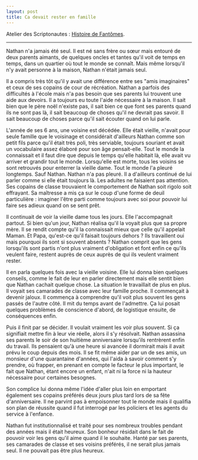 ```yaml
---
layout: post
title: Ca devait rester en famille
---
```


Atelier des Scriptonautes : [Histoire de Fantômes](https://www.scriptonautes.net/index.php/ateliers-passes/surnaturel-sujet-5-histoire-de-fantomes).

___

Nathan n'a jamais été seul. Il est né sans frère ou sœur mais entouré de deux parents aimants, de quelques oncles et tantes qu'il voit de temps en temps, dans un quartier où tout le monde se connaît. Mais même lorsqu'il n'y avait personne à la maison, Nathan n'était jamais seul.

Il a compris très tôt qu'il y avait une différence entre ses "amis imaginaires" et ceux de ses copains de cour de récréation. Nathan a parfois des difficultés à l'école mais n'a pas besoin que ses parents lui trouvent une aide aux devoirs. Il a toujours eu toute l'aide nécessaire à la maison. Il sait bien que le père noël n'existe pas, il sait bien ce que font ses parents quand ils ne sont pas là, il sait beaucoup de choses qu'il ne devrait pas savoir. Il sait beaucoup de choses parce qu'il sait écouter quand on lui parle.

L'année de ses 6 ans, une voisine est décédée. Elle était vieille, n'avait pour seule famille que le voisinage et considérait d'ailleurs Nathan comme son petit fils parce qu'il était très poli, très serviable, toujours souriant et avait un vocabulaire assez élaboré pour son âge pensait-elle. Tout le monde la connaissait et il faut dire que depuis le temps qu'elle habitait là, elle avait vu arriver et grandir tout le monde. Lorsqu'elle est morte, tous les voisins se sont retrouvés pour enterrer la vieille dame. Tout le monde l'a pleuré longtemps. Sauf Nathan. Nathan n'a pas pleuré. Il a d'ailleurs continué de lui parler comme si elle était toujours là. Les adultes ne faisaient pas attention. Ses copains de classe trouvaient le comportement de Nathan soit rigolo soit effrayant. Sa maîtresse a mis ça sur le coup d'une forme de deuil particulière : imaginer l'être parti comme toujours avec soi pour pouvoir lui faire ses adieux quand on se sent prêt.

Il continuait de voir la vieille dame tous les jours. Elle l'accompagnait partout. Si bien qu'un jour, Nathan réalisa qu'il la voyait plus que sa propre mère. Il se rendit compte qu'il la connaissait mieux que celle qu'il appelait Maman. Et Papa, qu'est-ce qu'il faisait toujours dehors ? Ils travaillent oui mais pourquoi ils sont si souvent absents ? Nathan comprit que les gens lorsqu'ils sont partis n'ont plus vraiment d'obligation et font enfin ce qu'ils veulent faire, restent auprès de ceux auprès de qui ils veulent vraiment rester.

Il en parla quelques fois avec la vieille voisine. Elle lui donna bien quelques conseils, comme le fait de leur en parler directement mais elle sentit bien que Nathan cachait quelque chose. La situation le travaillait de plus en plus. Il voyait ses camarades de classe avec leur famille proche. Il commençait à devenir jaloux. Il commença à comprendre qu'il voit plus souvent les gens passés de l'autre côté. Il mit du temps avant de l'admettre. Ça lui posait quelques problèmes de conscience d'abord, de logistique ensuite, de conséquences enfin.

Puis il finit par se décider. Il voulait vraiment les voir plus souvent. Si ça signifiait mettre fin à leur vie réelle, alors il s'y résolvait. Nathan assassina ses parents le soir de son huitième anniversaire lorsqu'ils rentrèrent enfin du travail. Ils pensaient qu'à une heure si avancée il dormirait mais il avait prévu le coup depuis des mois. Il se fit même aider par un de ses amis, un monsieur d'une quarantaine d'années, qui l'aida à savoir comment s'y prendre, où frapper, en prenant en compte le facteur le plus important, le fait que Nathan, étant encore un enfant, n'ait ni la force ni la hauteur nécessaire pour certaines besognes.

Son complice lui donna même l'idée d'aller plus loin en emportant également ses copains préférés deux jours plus tard lors de sa fête d'anniversaire. Il ne parvint pas à empoisonner tout le monde mais il qualifia son plan de réussite quand il fut interrogé par les policiers et les agents du service à l'enfance.

Nathan fut institutionnalisé et traité pour ses nombreux troubles pendant des années mais il était heureux. Son bonheur résidait dans le fait de pouvoir voir les gens qu'il aime quand il le souhaite. Hanté par ses parents, ses camarades de classe et ses voisins préférés, il ne serait plus jamais seul. Il ne pouvait pas être plus heureux.

